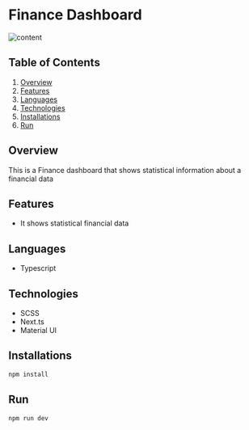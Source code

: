 # Finance Dashboard

![content](https://drive.google.com/uc?export=download&id=1qWtO55cL4-6F316VRoXb_kfHfA1-HKdm)


## Table of Contents
1. [Overview](#overview)
2. [Features](#features)
3. [Languages](#languages)
4. [Technologies](#technologies)
5. [Installations](#installations)
6. [Run](#run)


## Overview
This is a Finance dashboard that shows statistical information about a financial data

## Features
* It shows statistical financial data

## Languages
* Typescript

## Technologies
* SCSS
* Next.ts
* Material UI

## Installations

```bash
npm install
```

## Run

```bash
npm run dev
```
